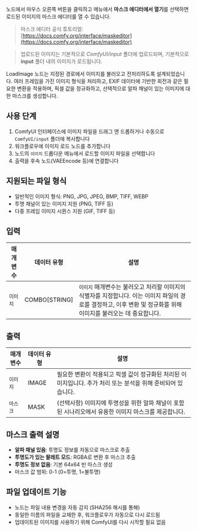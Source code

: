 노드에서 마우스 오른쪽 버튼을 클릭하고 메뉴에서 **마스크 에디터에서 열기**를 선택하면 로드된 이미지의 마스크 에디터를 열 수 있습니다.

> 마스크 에디터 공식 튜토리얼: [https://docs.comfy.org/interface/maskeditor](https://docs.comfy.org/interface/maskeditor)

> 업로드된 이미지는 기본적으로 *ComfyUI/input* 폴더에 업로드되며, 기본적으로 **input** 폴더 내의 이미지가 로드됩니다.

LoadImage 노드는 지정된 경로에서 이미지를 불러오고 전처리하도록 설계되었습니다. 여러 프레임을 가진 이미지 형식을 처리하고, EXIF 데이터에 기반한 회전과 같은 필요한 변환을 적용하며, 픽셀 값을 정규화하고, 선택적으로 알파 채널이 있는 이미지에 대한 마스크를 생성합니다.

## 사용 단계

1. ComfyUI 인터페이스에 이미지 파일을 드래그 앤 드롭하거나 수동으로 `ComfyUI/input` 폴더에 복사합니다
2. 워크플로우에 이미지 로드 노드를 추가합니다
3. 노드의 `이미지` 드롭다운 메뉴에서 로드할 이미지 파일을 선택합니다
4. 출력을 후속 노드(VAEEncode 등)에 연결합니다

## 지원되는 파일 형식

- 일반적인 이미지 형식: PNG, JPG, JPEG, BMP, TIFF, WEBP
- 투명 채널이 있는 이미지 지원 (PNG, TIFF 등)
- 다중 프레임 이미지 시퀀스 지원 (GIF, TIFF 등)

## 입력

| 매개변수 | 데이터 유형 | 설명 |
|-----------|--------------|-------------|
| `이미지`   | COMBO[STRING] | `이미지` 매개변수는 불러오고 처리할 이미지의 식별자를 지정합니다. 이는 이미지 파일의 경로를 결정하고, 이후 변환 및 정규화를 위해 이미지를 불러오는 데 중요합니다. |

## 출력

| 매개변수 | 데이터 유형 | 설명 |
|-----------|-------------|-------------|
| `이미지`   | IMAGE     | 필요한 변환이 적용되고 픽셀 값이 정규화된 처리된 이미지입니다. 추가 처리 또는 분석을 위해 준비되어 있습니다. |
| `마스크`    | MASK      | (선택사항) 이미지에 투명성을 위한 알파 채널이 포함된 시나리오에서 유용한 이미지 마스크를 제공합니다. |

## 마스크 출력 설명

- **알파 채널 있음**: 투명도 정보를 자동으로 마스크로 추출
- **투명도가 있는 팔레트 모드**: RGBA로 변환 후 마스크 추출
- **투명도 정보 없음**: 기본 64x64 빈 마스크 생성
- 마스크 값 범위: 0-1 (0=투명, 1=불투명)

## 파일 업데이트 기능

- 노드는 파일 내용 변경을 자동 감지 (SHA256 해시를 통해)
- 동일한 이름의 파일을 교체한 후, 워크플로우가 자동으로 다시 로드됨
- 업데이트된 이미지를 사용하기 위해 ComfyUI를 다시 시작할 필요 없음
